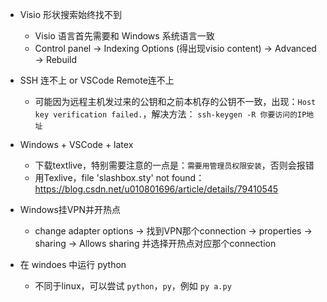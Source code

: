 * Visio 形状搜索始终找不到
    * Visio 语言首先需要和 Windows 系统语言一致
    * Control panel -> Indexing Options (得出现visio content) -> Advanced -> Rebuild

* SSH 连不上 or VSCode Remote连不上
   * 可能因为远程主机发过来的公钥和之前本机存的公钥不一致，出现：`Host key verification failed.`，解决方法： `ssh-keygen -R 你要访问的IP地址`

* Windows + VSCode + latex
    * 下载textlive，特别需要注意的一点是：`需要用管理员权限安装`，否则会报错
    * 用Texlive，file 'slashbox.sty' not found：https://blog.csdn.net/u010801696/article/details/79410545  

* Windows挂VPN并开热点
    * change adapter options -> 找到VPN那个connection -> properties -> sharing -> Allows sharing 并选择开热点对应那个connection

* 在 windoes 中运行 python
    * 不同于linux，可以尝试 `python`，`py`，例如 `py a.py`
